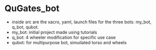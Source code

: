 # QuGates_bot
- inside src are the xacro, yaml, launch files for the three bots: my_bot, q_bot, qubot.
- my_bot: initial project made using tutorials
- q_bot: 4 wheeler modification for specific use case
- qubot: for multipurpose bot, simuilated torso and wheels 
